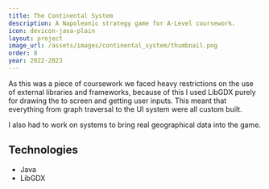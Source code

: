 ```yaml
---
title: The Continental System
description: A Napoleonic strategy game for A-Level coursework.
icon: devicon-java-plain
layout: project
image_url: /assets/images/continental_system/thumbnail.png
order: 8
year: 2022-2023
---
```

As this was a piece of coursework we faced heavy restrictions on the use of external libraries and frameworks, because of this I used LibGDX purely for drawing the to screen and getting user inputs. This meant that everything from graph traversal to the UI system were all custom built.

I also had to work on systems to bring real geographical data into the game.

## Technologies
- Java
- LibGDX